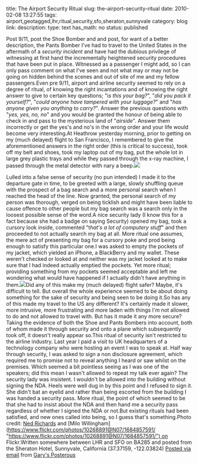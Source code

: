 title: The Airport Security Ritual
slug: the-airport-security-ritual
date: 2010-02-08 13:27:55
tags: airport,geotagged,lhr,ritual,security,sfo,sheraton,sunnyvale
category: blog
link: 
description: 
type: text
has_math: no
status: published

Post 9/11, post the Shoe Bomber and and post, for want of a better description, the Pants Bomber I've had to travel to the United States in the aftermath of a *security incident* and have had the dubious privilege of witnessing at first hand the incrementally heightened security procedures that have been put in place. Witnessed as a passenger I might add, so I can only pass comment on what I've seen and not what may or may not be going on hidden behind the scenes and out of site of me and my fellow passengers.Even pre 9/11, airport and airline security seemed to rely on a degree of ritual, of knowing the right incantations and of knowing the right answer to give to certain key questions; "i*s this your bag?*", "*did you pack it yourself?*", "*could anyone have tampered with your luggage?*" and "*has anyone given you anything to carry?*". Answer the previous questions with "*yes, yes, no, no*" and you would be granted the honour of being able to check in and pass to the mysterious land of "*airside*". Answer them incorrectly or get the yes's and no's in the wrong order and your life would become very interesting.At Heathrow yesterday morning, prior to getting on my (much delayed) flight to San Francisco, I remembered to give the aforementioned answers in the right order (this is critical to success), took off my belt and shoes, took my laptop out of my bag, put the whole lot in large grey plastic trays and while they passed through the x-ray machine, I passed through the metal detector with nary a beep.[![](https://farm1.static.flickr.com/31/56919158_9c178af382.jpg)](https://www.flickr.com/photos/nedrichards/56919158/ "https://www.flickr.com/photos/nedrichards/56919158/")

<!-- TEASER_END -->

Lulled into a false sense of security (no pun intended) I made it to the departure gate in time, to be greeted with a large, slowly shuffling queue with the prospect of a bag search and a more personal search when I reached the head of the line. Now granted, the personal search of my person was thorough, verged on being ticklish and might have been liable to cause offence to other people but my bag search was a search only in the loosest possible sense of the word.A nice security lady (I know this for a fact because she had a badge on saying Security) opened my bag, took a cursory look inside, commented "t*hat's a lot of computery stuff*" and then proceeded to not actually search my bag at all. More ritual one assumes, the mere act of presenting my bag for a cursory poke and prod being enough to satisfy this particular one.I was asked to empty the pockets of my jacket, which yielded an iPhone, a BlackBerry and my wallet. These weren't checked or looked at and neither was my jacket looked at to make sure that I had indeed actually emptied the pockets. Yet more ritual; providing something from my pockets seemed acceptable and left me wondering what would have happened if I actually didn't have anything in them.[![](https://farm3.static.flickr.com/2358/1684857591_709af3f63f.jpg)](https://www.flickr.com/photos/10268891@N07/1684857591/ "https://www.flickr.com/photos/10268891@N07/1684857591/")Did any of this make my (much delayed) flight safer? Maybe, it's difficult to tell. But overall the whole experience seemed to be about doing something for the sake of security and being seen to be doing it.So has any of this made my travel to the US any different? It's certainly made it slower, more intrusive, more frustrating and more laden with things I'm not allowed to do and not allowed to travel with. But has it made it any more secure? Taking the evidence of both the Shoe and Pants Bombers into account, both of whom made it through security and onto a plane which subsequently took off, it doesn't really appear so.This ritual of security isn't restricted to the airline industry. Last year I paid a visit to UK headquarters of a technology company who were hosting an event I was to speak at. Half way through security, I was asked to sign a non disclosure agreement, which required me to promise not to reveal anything I heard or saw whilst on the premises. Which seemed a bit pointless seeing as I was one of the speakers; did this mean I wasn't allowed to repeat my talk ever again? The security lady was insistent. I wouldn't be allowed into the building without signing the NDA. Heels were well dug in by this point and I refused to sign it. She didn't bat an eyelid and rather than being escorted from the building I was handed a security pass. More ritual, the point of which seemed to be that she had to insist about the NDA and then hand me a security pass regardless of whether I signed the NDA or not.But existing rituals had been satisfied, and new ones called into being, so I guess that's something.Photo credit: [Ned Richards](https://www.flickr.com/photos/nedrichards/56919158/ "https://www.flickr.com/photos/nedrichards/56919158/") and [Milo Willingham](https://www.flickr.com/photos/10268891@N07/1684857591/ "https://www.flickr.com/photos/10268891@N07/1684857591/") on Flickr.Written somewhere between LHR and SFO on BA285 and posted from the Sheraton Hotel, Sunnyvale, California (37.37159, -122.03824)  [Posted via email](https://posterous.com "https://posterous.com") from [Gary's Posterous](https://vicchi.posterous.com/the-airport-security-ritual "https://vicchi.posterous.com/the-airport-security-ritual") 

 

